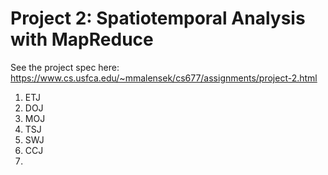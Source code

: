 # Project 2: Spatiotemporal Analysis with MapReduce

See the project spec here: https://www.cs.usfca.edu/~mmalensek/cs677/assignments/project-2.html

1. ETJ
2. DOJ
3. MOJ
4. TSJ
5. SWJ
6. CCJ
7. 